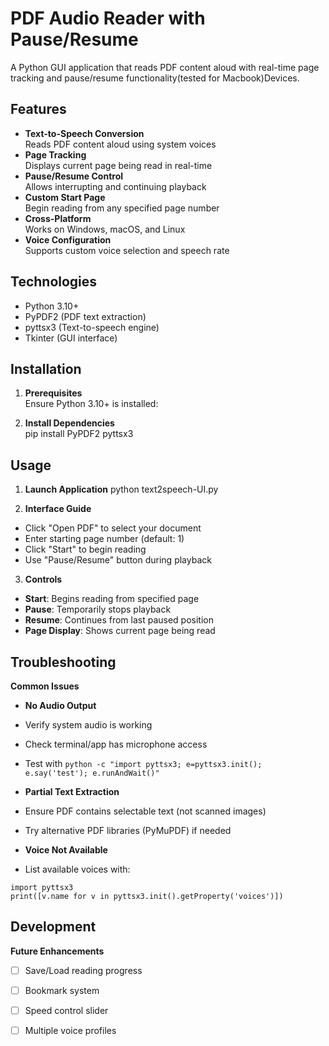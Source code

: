 # PDF Audio Reader with Pause/Resume

A Python GUI application that reads PDF content aloud with real-time page tracking and pause/resume functionality(tested for Macbook)Devices.


## Features

- **Text-to-Speech Conversion**  
  Reads PDF content aloud using system voices
- **Page Tracking**  
  Displays current page being read in real-time
- **Pause/Resume Control**  
  Allows interrupting and continuing playback
- **Custom Start Page**  
  Begin reading from any specified page number
- **Cross-Platform**  
  Works on Windows, macOS, and Linux
- **Voice Configuration**  
  Supports custom voice selection and speech rate

## Technologies

- Python 3.10+
- PyPDF2 (PDF text extraction)
- pyttsx3 (Text-to-speech engine)
- Tkinter (GUI interface)

## Installation

1. **Prerequisites**  
   Ensure Python 3.10+ is installed:


2. **Install Dependencies**  
pip install PyPDF2 pyttsx3
## Usage

1. **Launch Application** 
python text2speech-UI.py


2. **Interface Guide**  
- Click "Open PDF" to select your document
- Enter starting page number (default: 1)
- Click "Start" to begin reading
- Use "Pause/Resume" button during playback

3. **Controls**  
- **Start**: Begins reading from specified page
- **Pause**: Temporarily stops playback
- **Resume**: Continues from last paused position
- **Page Display**: Shows current page being read

## Troubleshooting

**Common Issues**  
- **No Audio Output**  
- Verify system audio is working
- Check terminal/app has microphone access
- Test with `python -c "import pyttsx3; e=pyttsx3.init(); e.say('test'); e.runAndWait()"`

- **Partial Text Extraction**  
- Ensure PDF contains selectable text (not scanned images)
- Try alternative PDF libraries (PyMuPDF) if needed

- **Voice Not Available**  
- List available voices with:
 ```
 import pyttsx3
 print([v.name for v in pyttsx3.init().getProperty('voices')])
 ```

## Development

**Future Enhancements**
- [ ] Save/Load reading progress
- [ ] Bookmark system
- [ ] Speed control slider
- [ ] Multiple voice profiles

